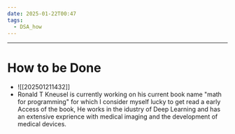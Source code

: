 ```yaml
---
date: 2025-01-22T00:47
tags:
  - DSA_how
---
```

---
# How to be Done 
- ![[202501211432]]
- Ronald T Kneusel is currently working on his current book name "math for programming" for which I consider myself lucky to get read a early Access of the book, He works in the idustry of Deep Learning and has an extensive exprience with medical imaging and the development of medical devices.